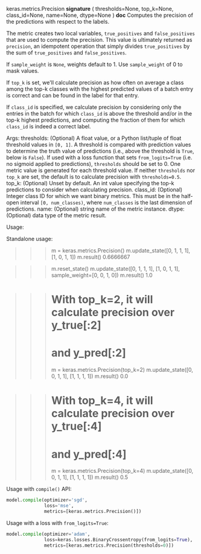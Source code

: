 keras.metrics.Precision
__signature__
(
  thresholds=None,
  top_k=None,
  class_id=None,
  name=None,
  dtype=None
)
__doc__
Computes the precision of the predictions with respect to the labels.

The metric creates two local variables, `true_positives` and
`false_positives` that are used to compute the precision. This value is
ultimately returned as `precision`, an idempotent operation that simply
divides `true_positives` by the sum of `true_positives` and
`false_positives`.

If `sample_weight` is `None`, weights default to 1.
Use `sample_weight` of 0 to mask values.

If `top_k` is set, we'll calculate precision as how often on average a class
among the top-k classes with the highest predicted values of a batch entry
is correct and can be found in the label for that entry.

If `class_id` is specified, we calculate precision by considering only the
entries in the batch for which `class_id` is above the threshold and/or in
the top-k highest predictions, and computing the fraction of them for which
`class_id` is indeed a correct label.

Args:
    thresholds: (Optional) A float value, or a Python list/tuple of float
        threshold values in `[0, 1]`. A threshold is compared with
        prediction values to determine the truth value of predictions (i.e.,
        above the threshold is `True`, below is `False`). If used with a
        loss function that sets `from_logits=True` (i.e. no sigmoid applied
        to predictions), `thresholds` should be set to 0. One metric value
        is generated for each threshold value. If neither `thresholds` nor
        `top_k` are set, the default is to calculate precision with
        `thresholds=0.5`.
    top_k: (Optional) Unset by default. An int value specifying the top-k
        predictions to consider when calculating precision.
    class_id: (Optional) Integer class ID for which we want binary metrics.
        This must be in the half-open interval `[0, num_classes)`, where
        `num_classes` is the last dimension of predictions.
    name: (Optional) string name of the metric instance.
    dtype: (Optional) data type of the metric result.

Usage:

Standalone usage:

>>> m = keras.metrics.Precision()
>>> m.update_state([0, 1, 1, 1], [1, 0, 1, 1])
>>> m.result()
0.6666667

>>> m.reset_state()
>>> m.update_state([0, 1, 1, 1], [1, 0, 1, 1], sample_weight=[0, 0, 1, 0])
>>> m.result()
1.0

>>> # With top_k=2, it will calculate precision over y_true[:2]
>>> # and y_pred[:2]
>>> m = keras.metrics.Precision(top_k=2)
>>> m.update_state([0, 0, 1, 1], [1, 1, 1, 1])
>>> m.result()
0.0

>>> # With top_k=4, it will calculate precision over y_true[:4]
>>> # and y_pred[:4]
>>> m = keras.metrics.Precision(top_k=4)
>>> m.update_state([0, 0, 1, 1], [1, 1, 1, 1])
>>> m.result()
0.5

Usage with `compile()` API:

```python
model.compile(optimizer='sgd',
              loss='mse',
              metrics=[keras.metrics.Precision()])
```

Usage with a loss with `from_logits=True`:

```python
model.compile(optimizer='adam',
              loss=keras.losses.BinaryCrossentropy(from_logits=True),
              metrics=[keras.metrics.Precision(thresholds=0)])
```

